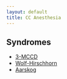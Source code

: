 ```yaml
---
layout: default
title: CC Anesthesia
---
```


## Syndromes

* [3-MCCD](./3-mccd.md)
* [Wolf-Hirschhorn](./wolf-hirschhorn.md)
* [Aarskog](./aarskog.md)